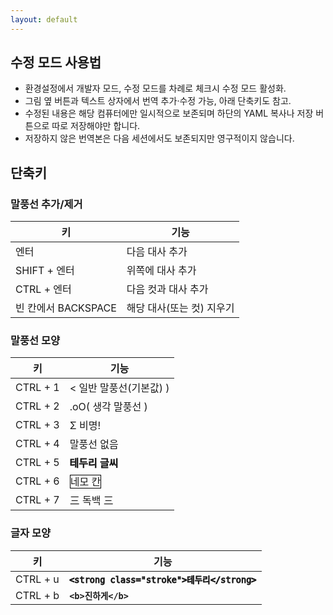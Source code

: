 ```yaml
---
layout: default
---
```


## 수정 모드 사용법

- 환경설정에서 개발자 모드, 수정 모드를 차례로 체크시 수정 모드 활성화.
- 그림 옆 버튼과 텍스트 상자에서 번역 추가·수정 가능, 아래 단축키도 참고.
- 수정된 내용은 해당 컴퓨터에만 일시적으로 보존되며 하단의 YAML 복사나 저장 버튼으로 따로 저장해야만 합니다.
- 저장하지 않은 번역본은 다음 세션에서도 보존되지만 영구적이지 않습니다.

## 단축키

### 말풍선 추가/제거

| 키                  | 기능                      |
| ------------------- | ------------------------- |
| 엔터                | 다음 대사 추가            |
| SHIFT + 엔터        | 위쪽에 대사 추가          |
| CTRL + 엔터         | 다음 컷과 대사 추가       |
| 빈 칸에서 BACKSPACE | 해당 대사(또는 컷) 지우기 |

### 말풍선 모양

| 키       | 기능                                                             |
| -------- | ---------------------------------------------------------------- |
| CTRL + 1 | < 일반 말풍선(기본값) )                                          |
| CTRL + 2 | .oO( 생각 말풍선 )                                               |
| CTRL + 3 | Σ 비명!                                                          |
| CTRL + 4 | 말풍선 없음                                                      |
| CTRL + 5 | <span style="-webkit-text-stroke-width: 1px;">테두리 글씨</span> |
| CTRL + 6 | <span style="border: 1px solid black;">네모 칸</span>            |
| CTRL + 7 | 三 독백 三                                                       |

### 글자 모양

| 키       | 기능                                                                                          |
| -------- | --------------------------------------------------------------------------------------------- |
| CTRL + u | <span style="-webkit-text-stroke-width: 1px;">`<strong class="stroke">테두리</strong>`</span> |
| CTRL + b | <b>`<b>진하게</b>`</b>                                                                        |
